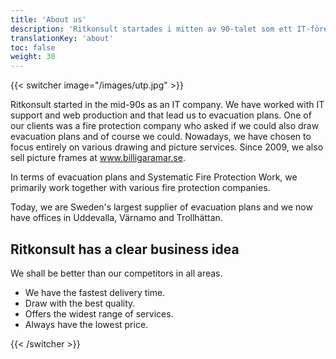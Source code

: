 ```yaml
---
title: 'About us'
description: 'Ritkonsult startades i mitten av 90-talet som ett IT-företag som jobbade med support och webb. En av våra kunder undrade om vi även kunde rita utrymningsplaner och självklart kunde vi det. Numera har vi valt att helt rikta in oss på olika rit- och fototjänster. Sedan 2009 säljer vi även ramar via www.billigaramar.se.'
translationKey: 'about'
toc: false
weight: 30
---
```

{{< switcher image="/images/utp.jpg" >}}

Ritkonsult started in the mid-90s as an IT company. We have worked with IT support and web production and that lead us to evacuation plans. One of our clients was a fire protection company who asked if we could also draw evacuation plans and of course we could. Nowadays, we have chosen to focus entirely on various drawing and picture services. Since 2009, we also sell picture frames at www.billigaramar.se.

In terms of evacuation plans and Systematic Fire Protection Work, we primarily work together with various fire protection companies.

Today, we are Sweden's largest supplier of evacuation plans and we now have offices in Uddevalla, Värnamo and Trollhättan.

## Ritkonsult has a clear business idea

We shall be better than our competitors in all areas.

- We have the fastest delivery time.
- Draw with the best quality.
- Offers the widest range of services.
- Always have the lowest price.

{{< /switcher >}}
